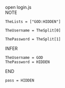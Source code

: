 open login.js <br>
NOTE

    TheLists = ["GOD:HIDDEN"]

    TheUsername = TheSplit[0]

    ThePassword = TheSplit[1]
INFER 

    TheUsername = GOD
    ThePassword = HIDDEN

END 

    pass = HIDDEN
